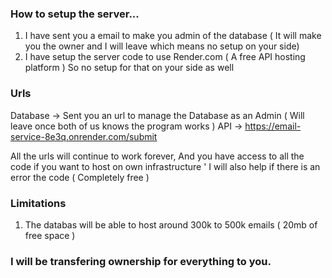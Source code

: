 ### How to setup the server...

1. I have sent you a email to make you admin of the database ( It will make you the owner and I will leave which means no setup on your side)
2. I have setup the server code to use Render.com ( A free API hosting platform ) So no setup for that on your side as well

### Urls
Database -> Sent you an url to manage the Database as an Admin ( Will leave once both of us knows the program works )
API -> https://email-service-8e3q.onrender.com/submit

All the urls will continue to work forever, And you have access to all the code if you want to host on own infrastructure '
I will also help if there is an error the code ( Completely free )

### Limitations
1. The databas will be able to host around 300k to 500k emails ( 20mb of free space )

### I will be transfering ownership for everything to you.